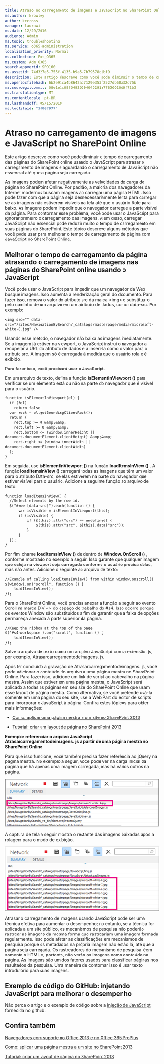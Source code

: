 ```yaml
---
title: Atraso no carregamento de imagens e JavaScript no SharePoint Online
ms.author: krowley
author: kccross
manager: laurawi
ms.date: 12/29/2016
audience: Admin
ms.topic: troubleshooting
ms.service: o365-administration
localization_priority: Normal
ms.collection: Ent_O365
ms.custom: Adm_O365
search.appverid: SPO160
ms.assetid: 74d327e5-755f-4135-b9a5-7b79578c1bf9
description: Este artigo descreve como você pode diminuir o tempo de carregamento das páginas do SharePoint online usando o JavaScript para atrasar o carregamento de imagens e aguardando o carregamento de JavaScript não essencial até que a página seja carregada.
ms.openlocfilehash: 6b2e91ca4b8642ac7129e353f2527db60a32d75b
ms.sourcegitcommit: 08e1e1c09f64926394043291a77856620d6f72b5
ms.translationtype: MT
ms.contentlocale: pt-BR
ms.lasthandoff: 05/15/2019
ms.locfileid: "34067977"
---
```

# <a name="delay-loading-images-and-javascript-in-sharepoint-online"></a>Atraso no carregamento de imagens e JavaScript no SharePoint Online

Este artigo descreve como você pode diminuir o tempo de carregamento das páginas do SharePoint online usando o JavaScript para atrasar o carregamento de imagens e aguardando o carregamento de JavaScript não essencial até que a página seja carregada. 
  
As imagens podem afetar negativamente as velocidades de carga de página no SharePoint Online. Por padrão, a maioria dos navegadores da Internet modernos buscam imagens ao carregar uma página HTML. Isso pode fazer com que a página seja desnecessariamente lenta para carregar se as imagens não estiverem visíveis na tela até que o usuário Role para baixo. As imagens podem impedir que o navegador carregue a parte visível da página. Para contornar esse problema, você pode usar o JavaScript para ignorar primeiro o carregamento das imagens. Além disso, carregar JavaScript não essencial pode reduzir muito o tempo de carregamento em suas páginas do SharePoint. Este tópico descreve alguns métodos que você pode usar para melhorar o tempo de carregamento de página com JavaScript no SharePoint Online. 
  
## <a name="improve-page-load-times-by-delaying-image-loading-in-sharepoint-online-pages-by-using-javascript"></a>Melhorar o tempo de carregamento da página atrasando o carregamento de imagens nas páginas do SharePoint online usando o JavaScript

Você pode usar o JavaScript para impedir que um navegador da Web busque imagens. Isso aumenta a renderização geral do documento. Para fazer isso, remova o valor do atributo src da marca \<img\> e substitua-o pelo caminho de um arquivo em um atributo de dados, como: data-src. Por exemplo:
  
```
<img src="" data-src="/sites/NavigationBySearch/_catalogs/masterpage/media/microsoft-white-8.jpg" />
```

Usando esse método, o navegador não baixa as imagens imediatamente. Se a imagem já estiver na viewport, o JavaScript instrui o navegador a recuperar a URL do atributo de dados e a inseri-la como o valor para o atributo src. A imagem só é carregada à medida que o usuário rola e é exibido.
  
Para fazer isso, você precisará usar o JavaScript.
  
Em um arquivo de texto, defina a função **isElementInViewport ()** para verificar se um elemento está ou não na parte do navegador que é visível para o usuário. 
  
```
function isElementInViewport(el) {
  if (!el)
    return false;
  var rect = el.getBoundingClientRect();
  return (
    rect.top >= 0 &amp;&amp;
    rect.left >= 0 &amp;&amp;
    rect.bottom <= (window.innerHeight || document.documentElement.clientHeight) &amp;&amp;
    rect.right <= (window.innerWidth || document.documentElement.clientWidth) 
  );
}

```

Em seguida, use **isElementInViewport ()** na função **loadItemsInView ()** . A função **loadItemsInView ()** carregará todas as imagens que têm um valor para o atributo Data-src, se elas estiverem na parte do navegador que estiver visível para o usuário. Adicione a seguinte função ao arquivo de texto: 
  
```
function loadItemsInView() {
  //Select elements by the row id.
  $("#row [data-src]").each(function () {
      var isVisible = isElementInViewport(this);
      if (isVisible) {
          if ($(this).attr("src") == undefined) {
              $(this).attr("src", $(this).data("src"));
          }
      }
  });
}
```

Por fim, chame **loadItemsInView ()** de dentro de **Window. OnScroll ()** , conforme mostrado no exemplo a seguir. Isso garante que qualquer imagem que esteja na viewport seja carregada conforme o usuário precisa delas, mas não antes. Adicione o seguinte ao arquivo de texto: 
  
```
//Example of calling loadItemsInView() from within window.onscroll()
$(window).on("scroll", function () {
    loadItemsInView();
});

```

Para o SharePoint Online, você precisa anexar a função a seguir ao evento Scroll na marca DIV \<\> do espaço de trabalho do #s4. Isso ocorre porque os eventos Window são substituídos a fim de garantir que a faixa de opções permaneça anexada à parte superior da página.
  
```
//Keep the ribbon at the top of the page
$('#s4-workspace').on("scroll", function () {
    loadItemsInView();
});
```

Salve o arquivo de texto como um arquivo JavaScript com a extensão. js, por exemplo, Atrasarcarregamentodeimagens. js.
  
Após ter concluído a gravação de Atrasarcarregamentodeimagens. js, você pode adicionar o conteúdo do arquivo a uma página mestra no SharePoint Online. Para fazer isso, adicione um link de script ao cabeçalho na página mestra. Assim que estiver em uma página mestra, o JavaScript será aplicado a todas as páginas em seu site do SharePoint Online que usam esse layout de página mestra. Como alternativa, se você pretende usá-la somente em uma página do seu site, use a Web Part do editor de scripts para incorporar o JavaScript à página. Confira estes tópicos para obter mais informações:
  
- [Como: aplicar uma página mestra a um site no SharePoint 2013](https://go.microsoft.com/fwlink/p/?LinkId=525627)
    
- [Tutorial: criar um layout de página no SharePoint 2013](https://go.microsoft.com/fwlink/p/?LinkId=525628)
    
 **Exemplo: referenciar o arquivo JavaScript Atrasarcarregamentodeimagens. js a partir de uma página mestra no SharePoint Online**
  
Para que isso funcione, você também precisa fazer referência ao jQuery na página mestra. No exemplo a seguir, você pode ver na carga inicial da página que há apenas uma imagem carregada, mas há vários outros na página.
  
![Captura de tela mostrando uma imagem carregada na página](media/3d177ddb-67e5-43a7-b327-c9f9566ca937.png)
  
A captura de tela a seguir mostra o restante das imagens baixadas após a rolagem para o modo de exibição.
  
![Captura de tela mostrando várias imagens carregadas na página](media/95eb2b14-f6a1-4eac-a5cb-96097e49514c.png)
  
Atrasar o carregamento de imagens usando JavaScript pode ser uma técnica efetiva para aumentar o desempenho; no entanto, se a técnica for aplicada a um site público, os mecanismos de pesquisa não poderão rastrear as imagens da mesma forma que rastreariam uma imagem formada regularmente. Isso pode afetar as classificações em mecanismos de pesquisa porque os metadados na própria imagem não estão lá, até que a página seja carregada. Os rastreadores do mecanismo de pesquisa lêem somente o HTML e, portanto, não verão as imagens como conteúdo na página. As imagens são um dos fatores usados para classificar páginas nos resultados da pesquisa. Uma maneira de contornar isso é usar texto introdutório para suas imagens.
  
## <a name="github-code-sample-injecting-javascript-to-improve-performance"></a>Exemplo de código do GitHub: injetando JavaScript para melhorar o desempenho

Não perca o artigo e o exemplo de código sobre a [injeção de JavaScript](https://go.microsoft.com/fwlink/p/?LinkId=524759) fornecida no github. 
  
## <a name="see-also"></a>Confira também

[Navegadores com suporte no Office 2013 e no Office 365 ProPlus](https://support.office.com/article/57342811-0dc4-4316-b773-20082ced8a82)
  
[Como: aplicar uma página mestra a um site no SharePoint 2013](https://go.microsoft.com/fwlink/p/?LinkId=525627)
  
[Tutorial: criar um layout de página no SharePoint 2013](https://go.microsoft.com/fwlink/p/?LinkId=525628)

